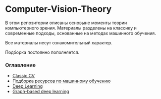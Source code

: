 # Computer-Vision-Theory

В этом репозитории описаны основыне моменты теории компьютерного зрения. Материалы разделены на классику и современные подходы, основанные на методах машинного обучения.

Все материалы несут ознакомительный характер.

Подборка постоянно пополняется.

### Оглавление

* [Classic CV](https://github.com/Keleas/Computer-Vision-Theory/blob/master/classic_cv.md)
* [Подборка ресурсов по машинному обучению](https://github.com/demidovakatya/vvedenie-mashinnoe-obuchenie)
* [Deep Learning](https://github.com/Keleas/Computer-Vision-Theory/blob/master/dl.md)
* [Graph-based deep learning](https://github.com/naganandy/graph-based-deep-learning-literature)

